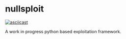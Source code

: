 # nullsploit

[![asciicast](https://asciinema.org/a/dAvwpNdxbIn2Malcyst1FadP0.svg)](https://asciinema.org/a/dAvwpNdxbIn2Malcyst1FadP0)

A work in progress python based exploitation framework.
